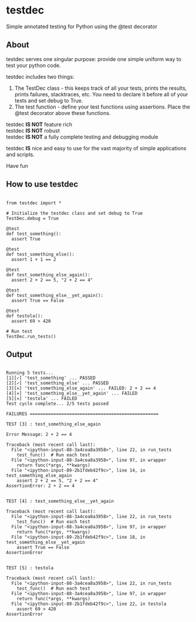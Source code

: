 # testdec
Simple annotated testing for Python using the @test decorator

## About
testdec serves one singular purpose: provide one simple uniform way to test your python code.

testdec includes two things:
1. The TestDec class - this keeps track of all your tests, prints the results, prints failures, stacktraces, etc. You need to declare it before all of your tests and set debug to True.
2. The test function - define your test functions using assertions. Place the @test decorator above these functions.

testdec **IS NOT** feature rich\
testdec **IS NOT** robust\
testdec **IS NOT** a fully complete testing and debugging module

testdec **IS** nice and easy to use for the vast majority of simple applications and scripts.

Have fun


## How to use testdec
```

from testdec import *

# Initialize the testdec class and set debug to True
TestDec.debug = True

@test
def test_something():
  assert True

@test
def test_something_else():
  assert 1 + 1 == 2

@test
def test_something_else_again():
  assert 2 + 2 == 5, "2 + 2 == 4"

@test
def test_something_else__yet_again():
  assert True == False

@test
def testola():
  assert 69 > 420

# Run test
TestDec.run_tests()

```
## Output
```

Running 5 tests...
[1][✓] 'test_something' ... PASSED
[2][✓] 'test_something_else' ... PASSED
[3][✕] 'test_something_else_again' ... FAILED: 2 + 2 == 4
[4][✕] 'test_something_else__yet_again' ... FAILED
[5][✕] 'testola' ... FAILED
Test cycle complete... 2/5 tests passed

FAILURES =================================================

TEST [3] : test_something_else_again

Error Message: 2 + 2 == 4

Traceback (most recent call last):
  File "<ipython-input-88-3a4cea8a3958>", line 22, in run_tests
    test_func()  # Run each test
  File "<ipython-input-88-3a4cea8a3958>", line 97, in wrapper
    return func(*args, **kwargs)
  File "<ipython-input-89-2b1fdeb42f9c>", line 14, in test_something_else_again
    assert 2 + 2 == 5, "2 + 2 == 4"
AssertionError: 2 + 2 == 4


TEST [4] : test_something_else__yet_again

Traceback (most recent call last):
  File "<ipython-input-88-3a4cea8a3958>", line 22, in run_tests
    test_func()  # Run each test
  File "<ipython-input-88-3a4cea8a3958>", line 97, in wrapper
    return func(*args, **kwargs)
  File "<ipython-input-89-2b1fdeb42f9c>", line 18, in test_something_else__yet_again
    assert True == False
AssertionError


TEST [5] : testola

Traceback (most recent call last):
  File "<ipython-input-88-3a4cea8a3958>", line 22, in run_tests
    test_func()  # Run each test
  File "<ipython-input-88-3a4cea8a3958>", line 97, in wrapper
    return func(*args, **kwargs)
  File "<ipython-input-89-2b1fdeb42f9c>", line 22, in testola
    assert 69 > 420
AssertionError

```
